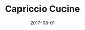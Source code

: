 ---
title: "Capriccio Cucine"
date: 2017-08-01
draft: false

description: "Desarrollo de sitio web para la empresa Capriccio Cucine que se dedica a la fabricación de cocinas de lujo en el Estado de México"
categories: []
tags: []
banner: "https://s3.us-east-2.amazonaws.com/brunovelazquez.com.bucket/projects/Capriccio-Cucine-capricciocucine.com.webp"
---